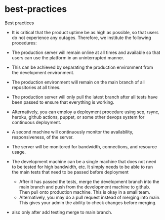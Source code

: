 # best-practices
Best practices

- It is critical that the product uptime be as high as possible, so that users do not experience any outages. Therefore, we institute the following procedures:
- The production server will remain online at all times and available so that users can use the platform in an uninterrupted manner. 
- This can be achieved by separating the production environment from the development environment.
- The production environment will remain on the main branch of all repositories at all times.
- The production server will only pull the latest branch after all tests have been passed to ensure that everything is working.
- Alternatively, you can employ a deployment procedure using scp, rsync, heroku, github actions, puppet, or some other devops system for continuous deployment.
- A second machine will continuously monitor the availability, responsiveness, of the server.
- The server will be monitored for bandwidth, connections, and resource usage.
- The development machine can be a single machine that does not need to be tested for high bandwidth, etc. It simply needs to be able to run the main tests that need to be passed before deployment
	- After it has passed the tests, merge the development branch into the main branch and push from the development machine to github. Then pull onto production machine. This is okay in a small team.
	- Alternatively, you may do a pull request instead of merging into main. This gives your admin the ability to check changes before merging.

- also only after add testing merge to main branch.
